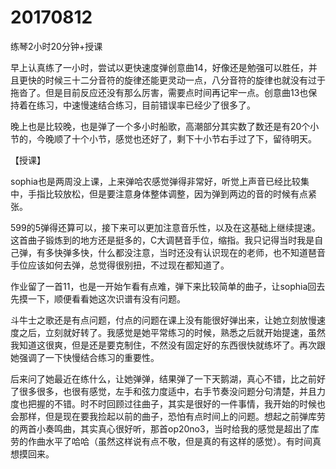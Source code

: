 # 20170812

练琴2小时20分钟+授课

早上认真练了一小时，尝试以更快速度弹创意曲14，好像还是勉强可以胜任，并且更快的时候三十二分音符的旋律还能更灵动一点，八分音符的旋律也就没有过于拖沓了。但是目前反应还没有那么厉害，需要点时间再记牢一点。创意曲13也保持着在练习，中速慢速结合练习，目前错误率已经少了很多了。

晚上也是比较晚，也是弹了一个多小时船歌，高潮部分其实数了数还是有20个小节的，今晚顺了十个小节，感觉也还好了，剩下十小节右手过了下，留待明天。

【授课】

sophia也是两周没上课，上来弹哈农感觉弹得非常好，听觉上声音已经比较集中，手指比较放松，但是要注意身体整体调整，因为弹到两边的音的时候有点紧张。

599的5弹得还算可以，接下来可以更加注意音乐性，以及在这基础上继续提速。这首曲子锻炼到的地方还是挺多的，C大调琶音手位，缩指。我只记得当时我是自己弹，有多快弹多快，什么都没注意，当时还没有认识现在的老师，也不知道琶音手位应该如何去弹，总觉得很别扭，不过现在都知道了。

作业留了一首11，也是一开始乍看有点难，弹下来比较简单的曲子，让sophia回去先摸一下，顺便看看她这次识谱有没有问题。

斗牛士之歌还是有点问题，付点的问题在课上没有能很好弹出来，让她立刻放慢速度之后，立刻就好转了。我感觉是她平常练习的时候，熟悉之后就开始提速，虽然我知道这很爽，但是还是要克制住，不然没有固定好的东西很快就练坏了。再次跟她强调了一下快慢结合练习的重要性。

后来问了她最近在练什么，让她弹弹，结果弹了一下天鹅湖，真心不错，比之前好了很多很多，也很有感觉，左手和弦力度适中，右手节奏没问题分句清楚，并且力度也把握的不错。时不时回顾过往曲子，其实是很好的一件事情，我开始的时候也会那样，但是现在要我捡起以前的曲子，恐怕有点时间上的问题。想起之前弹库劳的两首小奏鸣曲，其实真心很好听，那首op20no3，当时给我的感觉是超出了库劳的作曲水平了哈哈（虽然这样说有点不敬，但是真的有这样的感觉）。有时间真想摸回来。
